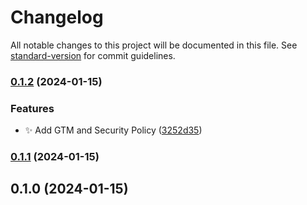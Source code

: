 # Changelog

All notable changes to this project will be documented in this file. See [standard-version](https://github.com/conventional-changelog/standard-version) for commit guidelines.

### [0.1.2](https://github.com/Herm71/jc-core-functionality/compare/v0.1.1...v0.1.2) (2024-01-15)


### Features

* :sparkles: Add GTM and Security Policy ([3252d35](https://github.com/Herm71/jc-core-functionality/commit/3252d35080d029a9c2ca32f5971a43b28a0a6a54))

### [0.1.1](https://github.com/Herm71/jc-core-functionality/compare/v0.1.0...v0.1.1) (2024-01-15)

## 0.1.0 (2024-01-15)
